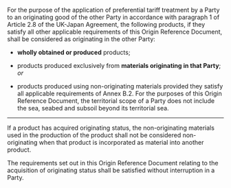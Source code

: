For the purpose of the application of preferential tariff treatment by a Party to an originating good of the other Party in accordance with paragraph 1 of Article 2.8 of the UK-Japan Agreement, the following products, if they satisfy all other applicable requirements of this Origin Reference Document, shall be considered as originating in the other Party:

- **wholly obtained or produced** products;

- products produced exclusively from **materials originating in that Party**; *or*

- products produced using non-originating materials provided they satisfy all applicable requirements of Annex B.2. For the purposes of this Origin Reference Document, the territorial scope of a Party does not include the sea, seabed and subsoil beyond its territorial sea.

---

If a product has acquired originating status, the non-originating materials used in the production of the product shall not be considered non-originating when that product is incorporated as material into another product.

The requirements set out in this Origin Reference Document relating to the acquisition of originating status shall be satisfied without interruption in a Party.
